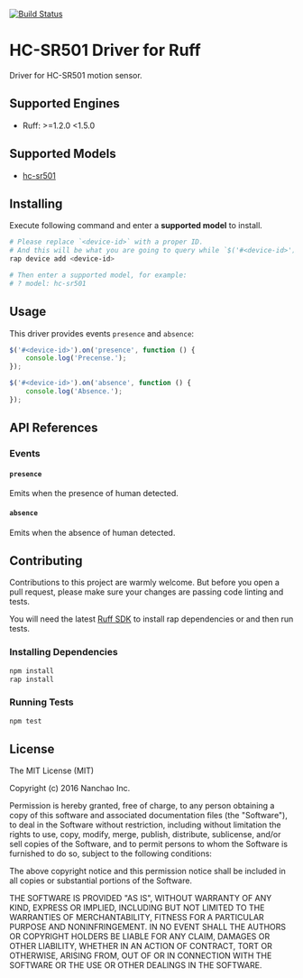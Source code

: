 [![Build Status](https://travis-ci.org/ruff-drivers/hc-sr501.svg)](https://travis-ci.org/ruff-drivers/hc-sr501)

# HC-SR501 Driver for Ruff

Driver for HC-SR501 motion sensor.

## Supported Engines

* Ruff: >=1.2.0 <1.5.0

## Supported Models

- [hc-sr501](https://rap.ruff.io/devices/hc-sr501)

## Installing

Execute following command and enter a **supported model** to install.

```sh
# Please replace `<device-id>` with a proper ID.
# And this will be what you are going to query while `$('#<device-id>')`.
rap device add <device-id>

# Then enter a supported model, for example:
# ? model: hc-sr501
```

## Usage

This driver provides events `presence` and `absence`:

```js
$('#<device-id>').on('presence', function () {
    console.log('Precense.');
});

$('#<device-id>').on('absence', function () {
    console.log('Absence.');
});
```

## API References

### Events

#### `presence`

Emits when the presence of human detected.

#### `absence`

Emits when the absence of human detected.

## Contributing

Contributions to this project are warmly welcome. But before you open a pull request, please make sure your changes are passing code linting and tests.

You will need the latest [Ruff SDK](https://ruff.io/) to install rap dependencies or and then run tests.

### Installing Dependencies

```sh
npm install
rap install
```

### Running Tests

```sh
npm test
```

## License

The MIT License (MIT)

Copyright (c) 2016 Nanchao Inc.

Permission is hereby granted, free of charge, to any person obtaining a copy of this software and associated documentation files (the "Software"), to deal in the Software without restriction, including without limitation the rights to use, copy, modify, merge, publish, distribute, sublicense, and/or sell copies of the Software, and to permit persons to whom the Software is furnished to do so, subject to the following conditions:

The above copyright notice and this permission notice shall be included in all copies or substantial portions of the Software.

THE SOFTWARE IS PROVIDED "AS IS", WITHOUT WARRANTY OF ANY KIND, EXPRESS OR IMPLIED, INCLUDING BUT NOT LIMITED TO THE WARRANTIES OF MERCHANTABILITY, FITNESS FOR A PARTICULAR PURPOSE AND NONINFRINGEMENT. IN NO EVENT SHALL THE AUTHORS OR COPYRIGHT HOLDERS BE LIABLE FOR ANY CLAIM, DAMAGES OR OTHER LIABILITY, WHETHER IN AN ACTION OF CONTRACT, TORT OR OTHERWISE, ARISING FROM, OUT OF OR IN CONNECTION WITH THE SOFTWARE OR THE USE OR OTHER DEALINGS IN THE SOFTWARE.
